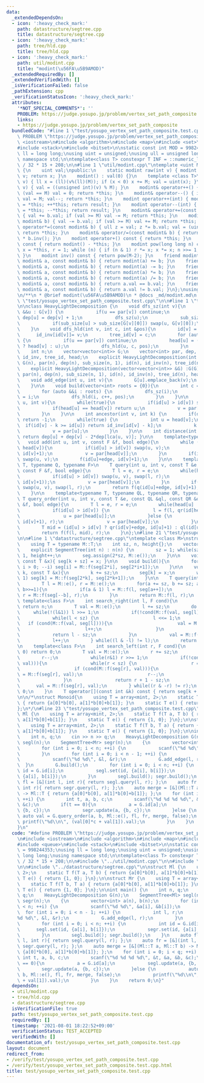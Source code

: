 ```yaml
---
data:
  _extendedDependsOn:
  - icon: ':heavy_check_mark:'
    path: datastructure/segtree.cpp
    title: datastructure/segtree.cpp
  - icon: ':heavy_check_mark:'
    path: tree/hld.cpp
    title: tree/hld.cpp
  - icon: ':heavy_check_mark:'
    path: util/modint.cpp
    title: "modint(\u56FA\u5B9AMOD)"
  _extendedRequiredBy: []
  _extendedVerifiedWith: []
  _isVerificationFailed: false
  _pathExtension: cpp
  _verificationStatusIcon: ':heavy_check_mark:'
  attributes:
    '*NOT_SPECIAL_COMMENTS*': ''
    PROBLEM: https://judge.yosupo.jp/problem/vertex_set_path_composite
    links:
    - https://judge.yosupo.jp/problem/vertex_set_path_composite
  bundledCode: "#line 1 \"test/yosupo_vertex_set_path_composite.test.cpp\"\n#define\
    \ PROBLEM \"https://judge.yosupo.jp/problem/vertex_set_path_composite\"\n#include\
    \ <iostream>\n#include <algorithm>\n#include <map>\n#include <set>\n#include <queue>\n\
    #include <stack>\n#include <bitset>\n\nstatic const int MOD = 998244353;\nusing\
    \ ll = long long;\nusing uint = unsigned;\nusing ull = unsigned long long;\nusing\
    \ namespace std;\n\ntemplate<class T> constexpr T INF = ::numeric_limits<T>::max()\
    \ / 32 * 15 + 208;\n\n#line 1 \"util/modint.cpp\"\ntemplate <uint M>\nstruct modint\
    \ {\n    uint val;\npublic:\n    static modint raw(int v) { modint x; x.val =\
    \ v; return x; }\n    modint() : val(0) {}\n    template <class T>\n    modint(T\
    \ v) { ll x = (ll)(v%(ll)(M)); if (x < 0) x += M; val = uint(x); }\n    modint(bool\
    \ v) { val = ((unsigned int)(v) % M); }\n    modint& operator++() { val++; if\
    \ (val == M) val = 0; return *this; }\n    modint& operator--() { if (val == 0)\
    \ val = M; val--; return *this; }\n    modint operator++(int) { modint result\
    \ = *this; ++*this; return result; }\n    modint operator--(int) { modint result\
    \ = *this; --*this; return result; }\n    modint& operator+=(const modint& b)\
    \ { val += b.val; if (val >= M) val -= M; return *this; }\n    modint& operator-=(const\
    \ modint& b) { val -= b.val; if (val >= M) val += M; return *this; }\n    modint&\
    \ operator*=(const modint& b) { ull z = val; z *= b.val; val = (uint)(z % M);\
    \ return *this; }\n    modint& operator/=(const modint& b) { return *this = *this\
    \ * b.inv(); }\n    modint operator+() const { return *this; }\n    modint operator-()\
    \ const { return modint() - *this; }\n    modint pow(long long n) const { modint\
    \ x = *this, r = 1; while (n) { if (n & 1) r *= x; x *= x; n >>= 1; } return r;\
    \ }\n    modint inv() const { return pow(M-2); }\n    friend modint operator+(const\
    \ modint& a, const modint& b) { return modint(a) += b; }\n    friend modint operator-(const\
    \ modint& a, const modint& b) { return modint(a) -= b; }\n    friend modint operator*(const\
    \ modint& a, const modint& b) { return modint(a) *= b; }\n    friend modint operator/(const\
    \ modint& a, const modint& b) { return modint(a) /= b; }\n    friend bool operator==(const\
    \ modint& a, const modint& b) { return a.val == b.val; }\n    friend bool operator!=(const\
    \ modint& a, const modint& b) { return a.val != b.val; }\n};\nusing mint = modint<MOD>;\n\
    \n/**\n * @brief modint(\u56FA\u5B9AMOD)\n * @docs _md/modint.md\n */\n#line 19\
    \ \"test/yosupo_vertex_set_path_composite.test.cpp\"\n\n#line 1 \"tree/hld.cpp\"\
    \n\nclass HeavyLightDecomposition {\n    void dfs_sz(int v){\n        for (auto\
    \ &&u : G[v]) {\n            if(u == par[v]) continue;\n            par[u] = v;\
    \ dep[u] = dep[v] + 1;\n            dfs_sz(u);\n            sub_size[v] += sub_size[u];\n\
    \            if(sub_size[u] > sub_size[G[v][0]]) swap(u, G[v][0]);\n        }\n\
    \    }\n    void dfs_hld(int v, int c, int &pos){\n        id[v] = pos++;\n  \
    \      id_inv[id[v]]= v;\n        tree_id[v] = c;\n        for (auto &&u : G[v])\
    \ {\n            if(u == par[v]) continue;\n            head[u] = (u == G[v][0]\
    \ ? head[v] : u);\n            dfs_hld(u, c, pos);\n        }\n    }\npublic:\n\
    \    int n;\n    vector<vector<int>> G;\n    vector<int> par, dep, sub_size, id,\
    \ id_inv, tree_id, head;\n    explicit HeavyLightDecomposition(int n) : n(n),\
    \ G(n), par(n), dep(n), sub_size(n, 1), id(n), id_inv(n), tree_id(n), head(n){}\n\
    \    explicit HeavyLightDecomposition(vector<vector<int>> &G) :G(G), n(G.size()),\
    \ par(n), dep(n), sub_size(n, 1), id(n), id_inv(n), tree_id(n), head(n) {}\n\n\
    \    void add_edge(int u, int v){\n        G[u].emplace_back(v);\n        G[v].emplace_back(u);\n\
    \    }\n\n    void build(vector<int> roots = {0}){\n        int c = 0, pos = 0;\n\
    \        for (auto &&i : roots) {\n            dfs_sz(i);\n            head[i]\
    \ = i;\n            dfs_hld(i, c++, pos);\n        }\n    }\n\n    int lca(int\
    \ u, int v){\n        while(true){\n            if(id[u] > id[v]) swap(u, v);\n\
    \            if(head[u] == head[v]) return u;\n            v = par[head[v]];\n\
    \        }\n    }\n\n    int ancestor(int v, int k) {\n        if(dep[v] < k)\
    \ return -1;\n        while(true) {\n            int u = head[v];\n          \
    \  if(id[v] - k >= id[u]) return id_inv[id[v] - k];\n            k -= id[v]-id[u]+1;\n\
    \            v = par[u];\n        }\n    }\n\n    int distance(int u, int v){\
    \ return dep[u] + dep[v] - 2*dep[lca(u, v)]; }\n\n    template<typename F>\n \
    \   void add(int u, int v, const F &f, bool edge){\n        while (head[u] !=\
    \ head[v]){\n            if(id[u] > id[v]) swap(u, v);\n            f(id[head[v]],\
    \ id[v]+1);\n            v = par[head[v]];\n        }\n        if(id[u] > id[v])\
    \ swap(u, v);\n        f(id[u]+edge, id[v]+1);\n    }\n\n    template<typename\
    \ T, typename Q, typename F>\n    T query(int u, int v, const T &e, const Q &q,\
    \ const F &f, bool edge){\n        T l = e, r = e;\n        while(head[u] != head[v]){\n\
    \            if(id[u] > id[v]) swap(u, v), swap(l, r);\n            l = f(l, q(id[head[v]],\
    \ id[v]+1));\n            v = par[head[v]];\n        }\n        if(id[u] > id[v])\
    \ swap(u, v), swap(l, r);\n        return f(q(id[u]+edge, id[v]+1), f(l, r));\n\
    \    }\n\n    template<typename T, typename QL, typename QR, typename F>\n   \
    \ T query_order(int u, int v, const T &e, const QL &ql, const QR &qr, const F\
    \ &f, bool edge){\n        T l = e, r = e;\n        while(head[u] != head[v]){\n\
    \            if(id[u] > id[v]) {\n                l = f(l, qr(id[head[u]], id[u]+1));\n\
    \                u = par[head[u]];\n            }else {\n                r = f(ql(id[head[v]],\
    \ id[v]+1), r);\n                v = par[head[v]];\n            }\n        }\n\
    \        T mid = (id[u] > id[v] ? qr(id[v]+edge, id[u]+1) : ql(id[u]+edge, id[v]+1));\n\
    \        return f(f(l, mid), r);\n    }\n};\n#line 21 \"test/yosupo_vertex_set_path_composite.test.cpp\"\
    \n\n#line 1 \"datastructure/segtree.cpp\"\ntemplate <class M>\nstruct SegmentTree{\n\
    \    using T = typename M::T;\n    int sz, n, height{};\n    vector<T> seg;\n\
    \    explicit SegmentTree(int n) : n(n) {\n        sz = 1; while(sz < n) sz <<=\
    \ 1, height++;\n        seg.assign(2*sz, M::e());\n    }\n\n    void set(int k,\
    \ const T &x){ seg[k + sz] = x; }\n\n    void build(){\n        for (int i = sz-1;\
    \ i > 0; --i) seg[i] = M::f(seg[2*i], seg[2*i+1]);\n    }\n\n    void update(int\
    \ k, const T &x){\n        k += sz;\n        seg[k] = x;\n        while (k >>=\
    \ 1) seg[k] = M::f(seg[2*k], seg[2*k+1]);\n    }\n\n    T query(int a, int b){\n\
    \        T l = M::e(), r = M::e();\n        for(a += sz, b += sz; a < b; a >>=1,\
    \ b>>=1){\n            if(a & 1) l = M::f(l, seg[a++]);\n            if(b & 1)\
    \ r = M::f(seg[--b], r);\n        }\n        return M::f(l, r);\n    }\n\n   \
    \ template<class F>\n    int search_right(int l, F cond){\n        if(l == n)\
    \ return n;\n        T val = M::e();\n        l += sz;\n        do {\n       \
    \     while(!(l&1)) l >>= 1;\n            if(!cond(M::f(val, seg[l]))){\n    \
    \            while(l < sz) {\n                    l <<= 1;\n                 \
    \   if (cond(M::f(val, seg[l]))){\n                        val = M::f(val, seg[l]);\n\
    \                        l++;\n                    }\n                }\n    \
    \            return l - sz;\n            }\n            val = M::f(val, seg[l]);\n\
    \            l++;\n        } while((l & -l) != l);\n        return n;\n    }\n\
    \n    template<class F>\n    int search_left(int r, F cond){\n        if(r ==\
    \ 0) return 0;\n        T val = M::e();\n        r += sz;\n        do {\n    \
    \        r--;\n            while(r&1) r >>= 1;\n            if(!cond(M::f(seg[r],\
    \ val))){\n                while(r < sz) {\n                    r = ((r << 1)|1);\n\
    \                    if (cond(M::f(seg[r], val))){\n                        val\
    \ = M::f(seg[r], val);\n                        r--;\n                    }\n\
    \                }\n                return r + 1 - sz;\n            }\n      \
    \      val = M::f(seg[r], val);\n        } while((r & -r) != r);\n        return\
    \ 0;\n    }\n    T operator[](const int &k) const { return seg[k + sz]; }\n};\n\
    \n\n/*\nstruct Monoid{\n    using T = array<mint, 2>;\n    static T f(T a, T b)\
    \ { return {a[0]*b[0], a[1]*b[0]+b[1]}; }\n    static T e() { return {1, 0}; }\n\
    };\n*/\n#line 23 \"test/yosupo_vertex_set_path_composite.test.cpp\"\n\nstruct\
    \ Ml {\n    using T = array<mint, 2>;\n    static T f(T a, T b) { return {a[0]*b[0],\
    \ a[1]*b[0]+b[1]}; }\n    static T e() { return {1, 0}; }\n};\n\nstruct Mr {\n\
    \    using T = array<mint, 2>;\n    static T f(T b, T a) { return {a[0]*b[0],\
    \ a[1]*b[0]+b[1]}; }\n    static T e() { return {1, 0}; }\n};\n\nint main() {\n\
    \    int n, q;\n    cin >> n >> q;\n    HeavyLightDecomposition G(n);\n    SegmentTree<Ml>\
    \ segl(n);\n    SegmentTree<Mr> segr(n);\n    {\n        vector<int> a(n), b(n);\n\
    \        for (int i = 0; i < n; ++i) {\n            scanf(\"%d %d\", &a[i], &b[i]);\n\
    \        }\n        for (int i = 0; i < n - 1; ++i) {\n            int l, r;\n\
    \            scanf(\"%d %d\", &l, &r);\n            G.add_edge(l, r);\n      \
    \  }\n        G.build();\n        for (int i = 0; i < n; ++i) {\n            int\
    \ id = G.id[i];\n            segl.set(id, {a[i], b[i]});\n            segr.set(id,\
    \ {a[i], b[i]});\n        }\n        segl.build(); segr.build();\n    }\n    auto\
    \ fl = [&](int l, int r){ return segl.query(l, r); };\n    auto fr = [&](int l,\
    \ int r){ return segr.query(l, r); };\n    auto merge = [&](Ml::T a, Ml::T b)\
    \ -> Ml::T { return {a[0]*b[0], a[1]*b[0]+b[1]}; };\n    for (int i = 0; i < q;\
    \ ++i) {\n        int t, a, b, c;\n        scanf(\"%d %d %d %d\", &t, &a, &b,\
    \ &c);\n        if(t == 0){\n            a = G.id[a];\n            segl.update(a,\
    \ {b, c});\n            segr.update(a, {b, c});\n        }else {\n           \
    \ auto val = G.query_order(a, b, Ml::e(), fl, fr, merge, false);\n           \
    \ printf(\"%d\\n\", (val[0]*c + val[1]).val);\n        }\n    }\n    return 0;\n\
    }\n"
  code: "#define PROBLEM \"https://judge.yosupo.jp/problem/vertex_set_path_composite\"\
    \n#include <iostream>\n#include <algorithm>\n#include <map>\n#include <set>\n\
    #include <queue>\n#include <stack>\n#include <bitset>\n\nstatic const int MOD\
    \ = 998244353;\nusing ll = long long;\nusing uint = unsigned;\nusing ull = unsigned\
    \ long long;\nusing namespace std;\n\ntemplate<class T> constexpr T INF = ::numeric_limits<T>::max()\
    \ / 32 * 15 + 208;\n\n#include \"../util/modint.cpp\"\n\n#include \"../tree/hld.cpp\"\
    \n\n#include \"../datastructure/segtree.cpp\"\n\nstruct Ml {\n    using T = array<mint,\
    \ 2>;\n    static T f(T a, T b) { return {a[0]*b[0], a[1]*b[0]+b[1]}; }\n    static\
    \ T e() { return {1, 0}; }\n};\n\nstruct Mr {\n    using T = array<mint, 2>;\n\
    \    static T f(T b, T a) { return {a[0]*b[0], a[1]*b[0]+b[1]}; }\n    static\
    \ T e() { return {1, 0}; }\n};\n\nint main() {\n    int n, q;\n    cin >> n >>\
    \ q;\n    HeavyLightDecomposition G(n);\n    SegmentTree<Ml> segl(n);\n    SegmentTree<Mr>\
    \ segr(n);\n    {\n        vector<int> a(n), b(n);\n        for (int i = 0; i\
    \ < n; ++i) {\n            scanf(\"%d %d\", &a[i], &b[i]);\n        }\n      \
    \  for (int i = 0; i < n - 1; ++i) {\n            int l, r;\n            scanf(\"\
    %d %d\", &l, &r);\n            G.add_edge(l, r);\n        }\n        G.build();\n\
    \        for (int i = 0; i < n; ++i) {\n            int id = G.id[i];\n      \
    \      segl.set(id, {a[i], b[i]});\n            segr.set(id, {a[i], b[i]});\n\
    \        }\n        segl.build(); segr.build();\n    }\n    auto fl = [&](int\
    \ l, int r){ return segl.query(l, r); };\n    auto fr = [&](int l, int r){ return\
    \ segr.query(l, r); };\n    auto merge = [&](Ml::T a, Ml::T b) -> Ml::T { return\
    \ {a[0]*b[0], a[1]*b[0]+b[1]}; };\n    for (int i = 0; i < q; ++i) {\n       \
    \ int t, a, b, c;\n        scanf(\"%d %d %d %d\", &t, &a, &b, &c);\n        if(t\
    \ == 0){\n            a = G.id[a];\n            segl.update(a, {b, c});\n    \
    \        segr.update(a, {b, c});\n        }else {\n            auto val = G.query_order(a,\
    \ b, Ml::e(), fl, fr, merge, false);\n            printf(\"%d\\n\", (val[0]*c\
    \ + val[1]).val);\n        }\n    }\n    return 0;\n}"
  dependsOn:
  - util/modint.cpp
  - tree/hld.cpp
  - datastructure/segtree.cpp
  isVerificationFile: true
  path: test/yosupo_vertex_set_path_composite.test.cpp
  requiredBy: []
  timestamp: '2021-08-01 18:22:52+09:00'
  verificationStatus: TEST_ACCEPTED
  verifiedWith: []
documentation_of: test/yosupo_vertex_set_path_composite.test.cpp
layout: document
redirect_from:
- /verify/test/yosupo_vertex_set_path_composite.test.cpp
- /verify/test/yosupo_vertex_set_path_composite.test.cpp.html
title: test/yosupo_vertex_set_path_composite.test.cpp
---
```

